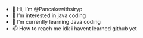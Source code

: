 - 👋 Hi, I’m @Pancakewithsiryp
- 👀 I’m interested in java coding
- 🌱 I’m currently learning Java coding
- 📫 How to reach me idk i havent learned github yet
